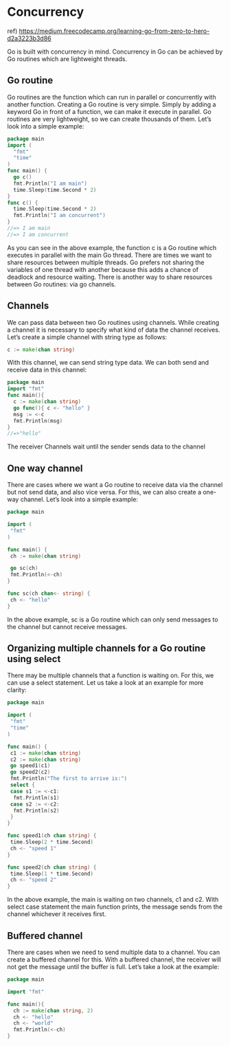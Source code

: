 # Concurrency

ref) https://medium.freecodecamp.org/learning-go-from-zero-to-hero-d2a3223b3d86

Go is built with concurrency in mind. Concurrency in Go can be achieved by Go routines which are lightweight threads.

## Go routine

Go routines are the function which can run in parallel or concurrently with another function. Creating a Go routine is very simple. Simply by adding a keyword Go in front of a function, we can make it execute in parallel. Go routines are very lightweight, so we can create thousands of them. Let’s look into a simple example:

```go
package main
import (
  "fmt"
  "time"
)
func main() {
  go c()
  fmt.Println("I am main")
  time.Sleep(time.Second * 2)
}
func c() {
  time.Sleep(time.Second * 2)
  fmt.Println("I am concurrent")
}
//=> I am main
//=> I am concurrent
```

As you can see in the above example, the function c is a Go routine which executes in parallel with the main Go thread. There are times we want to share resources between multiple threads. Go prefers not sharing the variables of one thread with another because this adds a chance of deadlock and resource waiting. There is another way to share resources between Go routines: via go channels.

## Channels

We can pass data between two Go routines using channels. While creating a channel it is necessary to specify what kind of data the channel receives. Let’s create a simple channel with string type as follows:

```go
c := make(chan string)
```

With this channel, we can send string type data. We can both send and receive data in this channel:

```go
package main
import "fmt"
func main(){
  c := make(chan string)
  go func(){ c <- "hello" }
  msg := <-c
  fmt.Println(msg)
}
//=>"hello"
```

The receiver Channels wait until the sender sends data to the channel

## One way channel

There are cases where we want a Go routine to receive data via the channel but not send data, and also vice versa. For this, we can also create a one-way channel. Let’s look into a simple example:

```go
package main

import (
 "fmt"
)

func main() {
 ch := make(chan string)

 go sc(ch)
 fmt.Println(<-ch)
}

func sc(ch chan<- string) {
 ch <- "hello"
}
```

In the above example, sc is a Go routine which can only send messages to the channel but cannot receive messages.

## Organizing multiple channels for a Go routine using select

There may be multiple channels that a function is waiting on. For this, we can use a select statement. Let us take a look at an example for more clarity:

```go
package main

import (
 "fmt"
 "time"
)

func main() {
 c1 := make(chan string)
 c2 := make(chan string)
 go speed1(c1)
 go speed2(c2)
 fmt.Println("The first to arrive is:")
 select {
 case s1 := <-c1:
  fmt.Println(s1)
 case s2 := <-c2:
  fmt.Println(s2)
 }
}

func speed1(ch chan string) {
 time.Sleep(2 * time.Second)
 ch <- "speed 1"
}

func speed2(ch chan string) {
 time.Sleep(1 * time.Second)
 ch <- "speed 2"
}
```

In the above example, the main is waiting on two channels, c1 and c2. With select case statement the main function prints, the message sends from the channel whichever it receives first.

## Buffered channel

There are cases when we need to send multiple data to a channel. You can create a buffered channel for this. With a buffered channel, the receiver will not get the message until the buffer is full. Let’s take a look at the example:

```go
package main

import "fmt"

func main(){
  ch := make(chan string, 2)
  ch <- "hello"
  ch <- "world"
  fmt.Println(<-ch)
}
```
